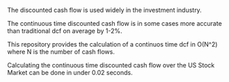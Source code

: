 The discounted cash flow is used widely in the investment industry. 

The continuous time discounted cash flow is in some cases more accurate than traditional dcf on average by 1-2%. 

This repository provides the calculation of a continuos time dcf in O(N^2) where N is the number of cash flows. 

Calculating the continuous time discounted cash flow over the US Stock Market can be done in under 0.02 seconds. 
